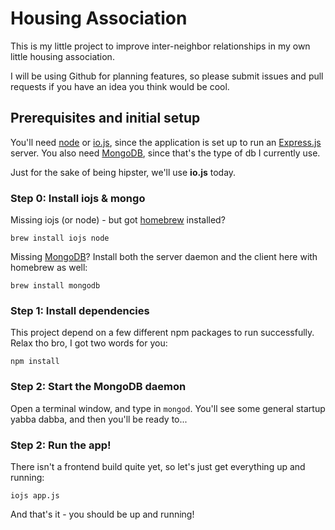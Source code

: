 # Housing Association

This is my little project to improve inter-neighbor relationships in my own
little housing association.

I will be using Github for planning features, so please submit issues and pull
requests if you have an idea you think would be cool.

## Prerequisites and initial setup

You'll need [node](http://nodejs.org/) or [io.js](https://iojs.org/), since the
application is set up to run an [Express.js](http://expressjs.com) server. You
also need [MongoDB](http://www.mongodb.org/), since that's the type of db I currently use.

Just for the sake of being hipster, we'll use **io.js** today.

### Step 0: Install iojs & mongo

Missing iojs (or node) - but got [homebrew](http://brew.sh/) installed?

    brew install iojs node

Missing [MongoDB](http://www.mongodb.org)? Install both the server daemon and
the client here with homebrew as well:

    brew install mongodb

### Step 1: Install dependencies

This project depend on a few different npm packages to run successfully. Relax
tho bro, I got two words for you:

    npm install

### Step 2: Start the MongoDB daemon

Open a terminal window, and type in ``mongod``. You'll see some general startup
yabba dabba, and then you'll be ready to...

### Step 2: Run the app!

There isn't a frontend build quite yet, so let's just get everything up and
running:

    iojs app.js

And that's it - you should be up and running!
